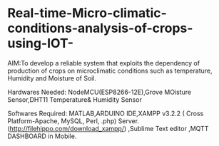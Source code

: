 # Real-time-Micro-climatic-conditions-analysis-of-crops-using-IOT-
AIM:To develop a reliable system that exploits the dependency of production of crops on microclimatic conditions such as temperature, Humidity and Moisture of Soil.


Hardwares Needed:
NodeMCU(ESP8266-12E),Grove MOisture Sensor,DHT11 Temperature& Humidity Sensor

Softwares Required:
MATLAB,ARDUINO IDE,XAMPP v3.2.2 ( Cross Platform-Apache, MySQL, Perl, .php) Server.(http://filehippo.com/download_xampp/)
,Sublime Text editor
,MQTT DASHBOARD in Mobile.

